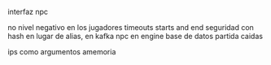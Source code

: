 interfaz
npc

no nivel negativo en los jugadores
timeouts starts and end
seguridad con hash en lugar de alias, en kafka
npc en engine
base de datos partida
caidas

ips como argumentos
amemoria
